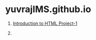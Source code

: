 # yuvrajIMS.github.io

<!DOCTYPE html>
<html>
	<head>
		<meta charset="UTF-8">
		<title>My HTML Test Page</title>
	</head>
	<body>
      <ol start="1">
	      <p><li><a href="https://github.com/yuvrajIMS/yuvrajIMS.github.io/blob/main/Intro%20to%20HTML%20final%20project.html"> Introduction to HTML Project-1</a><li><p>
      <ol>
	</body>
</html>
